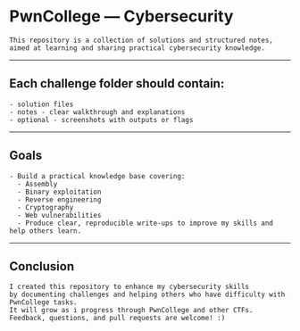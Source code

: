 # PwnCollege — Cybersecurity
```
This repository is a collection of solutions and structured notes,
aimed at learning and sharing practical cybersecurity knowledge.
```
---


## Each challenge folder should contain:
```
- solution files 
- notes - clear walkthrough and explanations  
- optional - screenshots with outputs or flags
```
---


## Goals  
```
- Build a practical knowledge base covering:  
  - Assembly 
  - Binary exploitation 
  - Reverse engineering  
  - Cryptography  
  - Web vulnerabilities
  - Produce clear, reproducible write-ups to improve my skills and help others learn.
``` 
---


## Conclusion
```
I created this repository to enhance my cybersecurity skills
by documenting challenges and helping others who have difficulty with PwnCollege tasks.
It will grow as i progress through PwnCollege and other CTFs.
Feedback, questions, and pull requests are welcome! :)
```
